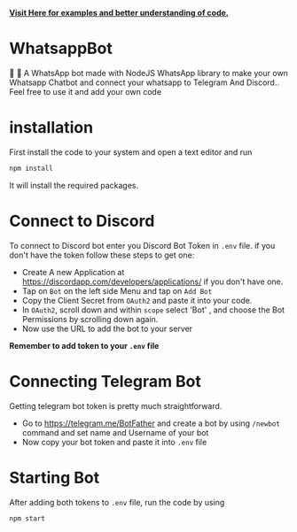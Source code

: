 **[Visit Here for examples and better understanding of code.](https://krishfx.gitbook.io/wabot/)**

# WhatsappBot
💬 🤖 A WhatsApp bot made with NodeJS WhatsApp library to make your own Whatsapp Chatbot and connect your whatsapp to Telegram And Discord.. Feel free to use it and add your own code

# installation
First install the code to your system and open a text editor and run
```sh 
npm install
```
It will install the required packages. 
    
# Connect to Discord
To connect to Discord bot enter you Discord Bot Token in `.env` file.
if you don't have the token follow these steps to get one:

- Create A new Application at https://discordapp.com/developers/applications/ if you don't have one.
- Tap on `Bot` on the left side Menu and tap on `Add Bot`
- Copy the Client Secret from `OAuth2` and paste it into your code.
- In `OAuth2`, scroll down and within `scope` select 'Bot' , and choose the Bot Permissions by scrolling down again.
- Now use the URL to add the bot to your server

**Remember to add token to your `.env`  file**

# Connecting Telegram Bot
Getting telegram bot token is pretty much straightforward.
- Go to https://telegram.me/BotFather and create a bot by using `/newbot` command and set name and Username of your bot
- Now copy your bot token and paste it into `.env` file

# Starting Bot
After adding both tokens to `.env` file, run the code by using
```sh
npm start
```
